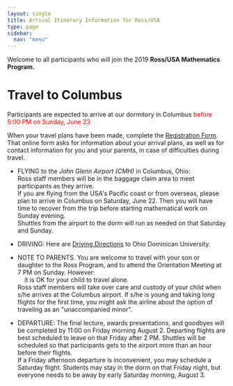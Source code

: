 ```yaml
---
layout: single
title: Arrival Itinerary Information for Ross/USA
type: page
sidebar:
  nav: "menu"
---
```



Welcome to all participants who will join the 
2019 <b> Ross/USA Mathematics Program. </b>

# Travel to Columbus

Participants are expected to arrive at our dormitory in Columbus
<font color="#ff0000">before 5:00 PM on Sunday, June 23</font>

When your travel plans have been made, complete the 
[Registration Form](https://forms.gle/Soia2isSWKmU9pVj9).  <br>
That online form asks for information about your arrival plans, 
as well as for contact information for you and your parents, 
in case of difficulties during travel.

- FLYING to the <i>John Glenn Airport (CMH)</i> in Columbus, Ohio:  
Ross staff members will 
be in the baggage claim area to meet participants as they arrive.  <br>
If you are flying from the USA's Pacific coast or from overseas, please plan
to arrive in Columbus on Saturday, June 22.  Then you will have time to
recover from the trip before starting mathematical work on Sunday evening. <br>
Shuttles from the airport to the dorm will run as needed on that Saturday and Sunday. 

- DRIVING: Here are [Driving Directions](materials/driving-directions.pdf) to 
Ohio Dominican University.

- NOTE TO PARENTS.  You are welcome to travel with your son or daughter 
to the Ross Program, and to attend the Orientation Meeting at 7 PM on Sunday.
However:  <br>
&nbsp; &nbsp; it is OK for your child to travel alone.  <br>
Ross staff members will take over care and custody of your child 
when s/he arrives at the Columbus airport.
If s/he is young and taking long flights for the first time, you might
ask the airline about the option of traveling as an "unaccompanied minor".

- DEPARTURE: The final lecture, awards presentations, and goodbyes will be
completed by 11:00 on Friday morning August 2.  Departing flights are 
best scheduled to leave on that Friday after 2 PM.  Shuttles 
will be scheduled so that participants gets to the airport more
than an hour before their flights.  <br>
If a Friday afternoon departure is inconvenient, you may schedule a 
Saturday flight.  Students may stay in the dorm on that Friday night,
but everyone needs to be away by early Saturday morning, August 3. 




